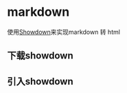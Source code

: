 # markdown
使用[Showdown](https://github.com/zzchong/markdown/tree/master/showdown-master "Showdown")来实现markdown 转 html

## 下载showdown

## 引入showdown

